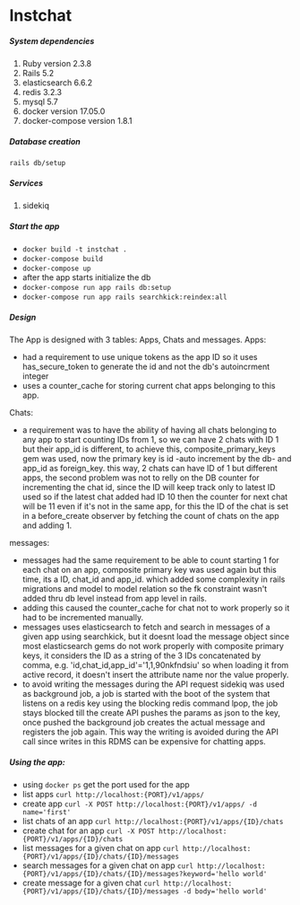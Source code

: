 # Instchat
##### System dependencies
1. Ruby version 2.3.8
1. Rails 5.2
1. elasticsearch 6.6.2
1. redis 3.2.3
1. mysql 5.7
1. docker version 17.05.0
1. docker-compose version 1.8.1
##### Database creation

`rails db/setup`
##### Services

1. sidekiq
##### Start the app
- `docker build -t instchat .`
- `docker-compose build`
- `docker-compose up`
- after the app starts initialize the db
- `docker-compose run app rails db:setup`
- `docker-compose run app rails searchkick:reindex:all`

 ##### Design
The App is designed with 3 tables: Apps, Chats and messages.
Apps:
- had a requirement to use unique tokens as the app ID so it uses has_secure_token to generate the id and not the db's autoincrment integer
- uses a counter_cache for storing current chat apps belonging to this app.

Chats:
- a requirement was to have the ability of having all chats belonging to any app to start counting IDs from 1, so we can have 2 chats with ID 1 but their app_id is different, to achieve this, composite_primary_keys gem was used, now the primary key is id -auto increment by the db- and app_id as foreign_key. this way, 2 chats can have ID of 1 but different apps, the second problem was not to relly on the DB counter for incrementing the chat id, since the ID will keep track only to latest ID used so if the latest chat added had ID 10 then the counter for next chat will be 11 even if it's not in the same app, for this the ID of the chat is set in a before_create observer by fetching the count of chats on the app and adding 1.

messages:
- messages had the same requirement to be able to count starting 1 for each chat on an app, composite primary key was used again but this time, its a ID, chat_id and app_id. which added some complexity in rails migrations and model to model relation so the fk constraint wasn't added thru db level instead from app level in rails.
- adding this caused the counter_cache for chat not to work properly so it had to be incremented manually.
- messages uses elasticsearch to fetch and search in messages of a given app using searchkick, but it doesnt load the message object since most elasticsearch gems do not work properly with composite primary keys, it considers the ID as a string of the 3 IDs concatenated by comma, e.g. 'id,chat_id,app_id'='1,1,90nkfndsiu' so when loading it from active record, it doesn't insert the attribute name nor the value properly.
- to avoid writing the messages during the API request sidekiq was used as background job, a job is started with the boot of the system that listens on a redis key using the blocking redis command lpop, the job stays blocked till the create API pushes the params as json to the key, once pushed the background job creates the actual message and registers the job again. This way the writing is avoided during the API call since writes in this RDMS can be expensive for chatting apps.


##### Using the app:

- using `docker ps` get the port used for the app
- list apps `curl http://localhost:{PORT}/v1/apps/`
- create app `curl -X POST http://localhost:{PORT}/v1/apps/ -d name='first'`
- list chats of an app `curl http://localhost:{PORT}/v1/apps/{ID}/chats`
- create chat for an app `curl -X POST http://localhost:{PORT}/v1/apps/{ID}/chats`
- list messages for a given chat on app `curl http://localhost:{PORT}/v1/apps/{ID}/chats/{ID}/messages`
- search messages for a given chat on app `curl http://localhost:{PORT}/v1/apps/{ID}/chats/{ID}/messages?keyword='hello world'`
- create message for a given chat `curl http://localhost:{PORT}/v1/apps/{ID}/chats/{ID}/messages -d body='hello world'`
